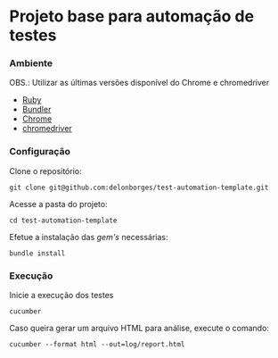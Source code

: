 # Projeto base para automação de testes

### Ambiente
OBS.: Utilizar as últimas versões disponível do Chrome e chromedriver
- [Ruby](https://www.ruby-lang.org/pt/ "Ruby")
- [Bundler](https://bundler.io/ "Bundler")
- [Chrome](https://www.google.com/intl/pt-BR/chrome/ "Chrome")
- [chromedriver](https://chromedriver.chromium.org/downloads "chromedriver")


### Configuração

Clone o repositório:
```
git clone git@github.com:delonborges/test-automation-template.git
```
Acesse a pasta do projeto:
```
cd test-automation-template
```
Efetue a instalação das _gem's_ necessárias:
```
bundle install
```


### Execução
Inicie a execução dos testes
```
cucumber
```
Caso queira gerar um arquivo HTML para análise, execute o comando:
```
cucumber --format html --out=log/report.html
